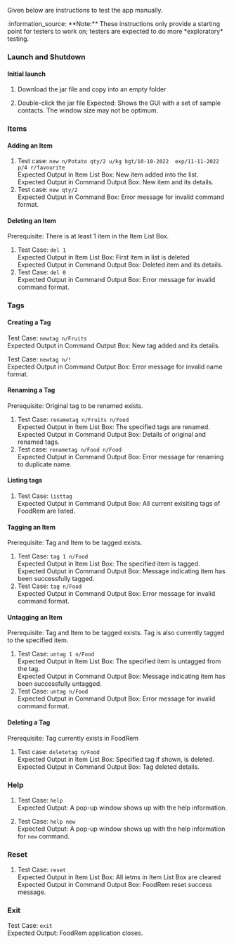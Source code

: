 <!-- markdownlint-disable-file first-line-h1 -->
Given below are instructions to test the app manually.

<div markdown="span" class="alert alert-info">:information_source: **Note:** These instructions only provide a starting point for testers to work on; testers are expected to do more *exploratory* testing.

</div>

### Launch and Shutdown

#### Initial launch

1. Download the jar file and copy into an empty folder

1. Double-click the jar file Expected: Shows the GUI with a set of sample contacts. The window size may not be optimum.


### Items

#### Adding an Item
1. Test case: `new n/Potato qty/2 u/kg bgt/10-10-2022  exp/11-11-2022 p/4 r/favourite` <br> Expected Output in Item List Box: New item added into the list. <br> Expected Output in Command Output Box: New item and its details.
2. Test case: `new qty/2` <br> Expected Output in Command Box: Error message for invalid command format.

#### Deleting an Item
Prerequisite: There is at least 1 item in the Item List Box.

1. Test Case: `del 1`<br> Expected Output in Item List Box: First item in list is deleted <br> Expected Output in Command Output Box: Deleted item and its details.
2. Test Case: `del 0`<br> Expected Output in Command Output Box: Error message for invalid command format.

### Tags

#### Creating a Tag
Test Case: `newtag n/Fruits`<br> Expected Output in Command Output Box: New tag added and its details.

Test Case: `newtag n/!`<br> Expected Output in Command Output Box: Error message for invalid name format.

#### Renaming a Tag
Prerequisite: Original tag to be renamed exists.

1. Test Case: `renametag n/Fruits n/Food`<br> Expected Output in Item List Box: The specified tags are renamed. <br> Expected Output in Command Output Box: Details of original and renamed tags.
2.  Test case: `renametag n/Food n/Food` <br>Expected Output in Command Output Box: Error message for renaming to duplicate name.

#### Listing tags
1. Test Case: `listtag` <br> Expected Output in Command Output Box: All current exisiting tags of FoodRem are listed.


#### Tagging an Item
Prerequisite: Tag and Item to be tagged exists.

1. Test Case: `tag 1 n/Food`<br> Expected Output in Item List Box: The specified item is tagged. <br> Expected Output in Command Output Box: Message indicating item has been successfully tagged.
2. Test Case: `tag n/Food`<br> Expected Output in Command Output Box: Error message for invalid command format.

#### Untagging an Item
Prerequisite: Tag and Item to be tagged exists. Tag is also currently tagged to the specified item.

1. Test Case: `untag 1 n/Food`<br> Expected Output in Item List Box: The specified item is untagged from the tag. <br> Expected Output in Command Output Box: Message indicating item has been successfully untagged.
2. Test Case: `untag n/Food`<br> Expected Output in Command Output Box: Error message for invalid command format.

#### Deleting a Tag
Prerequisite: Tag currently exists in FoodRem

1. Test case: `deletetag n/Food`<br> Expected Output in Item List Box: Specified tag if shown, is deleted. <br> Expected Output in Command Output Box: Tag deleted details.

### Help

1. Test Case: `help`<br> Expected Output: A pop-up window shows up with the help information.

1. Test Case: `help new`<br> Expected Output: A pop-up window shows up with the help information for `new` command.


### Reset
1. Test Case: `reset`<br> Expected Output in Item List Box: All ietms in Item List Box are cleared <br> Expected Output in Command Output Box: FoodRem reset success message.


### Exit
Test Case: `exit`<br> Expected Output: FoodRem application closes.
